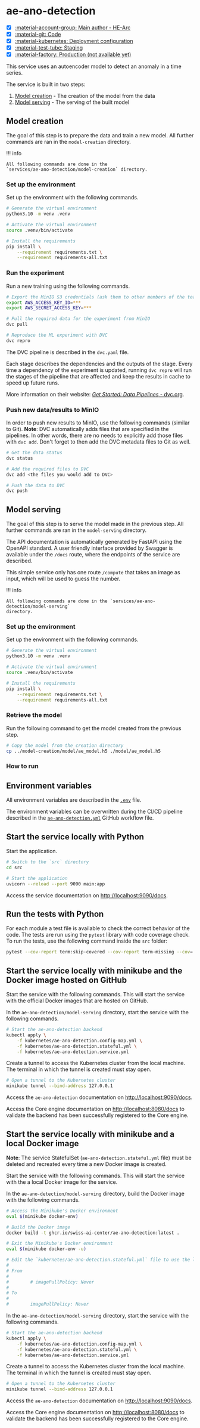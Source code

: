 # ae-ano-detection

- [x] [:material-account-group: Main author - HE-Arc](https://www.hes-so.ch/swiss-ai-center/equipe)
- [x] [:material-git: Code](https://github.com/swiss-ai-center/ae-ano-detection-service)
- [x] [:material-kubernetes: Deployment configuration](https://github.com/swiss-ai-center/ae-ano-detection-service/tree/main/model-serving/kubernetes)
- [x] [:material-test-tube: Staging](https://ae-ano-detection-swiss-ai-center.kube.isc.heia-fr.ch)
- [x] [:material-factory: Production (not available yet)](https://ae-ano-detection.swiss-ai-center.ch)

This service uses an autoencoder model to detect an anomaly in a time series.

The service is built in two steps:

1. [Model creation](#model-creation) - The creation of the model from the data
2. [Model serving](#model-serving) - The serving of the built model

## Model creation

The goal of this step is to prepare the data and train a new model. All further
commands are ran in the `model-creation` directory.

!!! info

    All following commands are done in the
    `services/ae-ano-detection/model-creation` directory.

### Set up the environment

Set up the environment with the following commands.

```sh
# Generate the virtual environment
python3.10 -m venv .venv

# Activate the virtual environment
source .venv/bin/activate

# Install the requirements
pip install \
    --requirement requirements.txt \
    --requirement requirements-all.txt
```

### Run the experiment

Run a new training using the following commands.

```sh
# Export the MinIO S3 credentials (ask them to other members of the team)
export AWS_ACCESS_KEY_ID=***
export AWS_SECRET_ACCESS_KEY=***

# Pull the required data for the experiment from MinIO
dvc pull

# Reproduce the ML experiment with DVC
dvc repro
```

The DVC pipeline is described in the `dvc.yaml` file.

Each stage describes the dependencies and the outputs of the stage. Every time a
dependency of the experiment is updated, running `dvc repro` will run the stages
of the pipeline that are affected and keep the results in cache to speed up
future runs.

More information on their website:
[_Get Started: Data Pipelines_ - dvc.org](https://dvc.org/doc/start/data-management/data-pipelines).

### Push new data/results to MinIO

In order to push new results to MinIO, use the following commands (similar to
Git). **Note**: DVC automatically adds files that are specified in the
pipelines. In other words, there are no needs to explicitly add those files with
`dvc add`. Don't forget to then add the DVC metadata files to Git as well.

```sh
# Get the data status
dvc status

# Add the required files to DVC
dvc add <the files you would add to DVC>

# Push the data to DVC
dvc push
```

## Model serving

The goal of this step is to serve the model made in the previous step. All
further commands are ran in the `model-serving` directory.

The API documentation is automatically generated by FastAPI using the OpenAPI
standard. A user friendly interface provided by Swagger is available under the
`/docs` route, where the endpoints of the service are described.

This simple service only has one route `/compute` that takes an image as input,
which will be used to guess the number.

!!! info

    All following commands are done in the `services/ae-ano-detection/model-serving`
    directory.

### Set up the environment

Set up the environment with the following commands.

```sh
# Generate the virtual environment
python3.10 -m venv .venv

# Activate the virtual environment
source .venv/bin/activate

# Install the requirements
pip install \
    --requirement requirements.txt \
    --requirement requirements-all.txt
```

### Retrieve the model

Run the following command to get the model created from the previous step.

```sh
# Copy the model from the creation directory
cp ../model-creation/model/ae_model.h5 ./model/ae_model.h5
```

### How to run

## Environment variables

All environment variables are described in the
[`.env`](https://github.com/swiss-ai-center/core-engine/blob/main/services/ae-ano-detection/model-serving/.env)
file.

The environment variables can be overwritten during the CI/CD pipeline described
in the
[`ae-ano-detection.yml`](https://github.com/swiss-ai-center/core-engine/blob/main/.github/workflows/ae-ano-detection.yml)
GitHub workflow file.

## Start the service locally with Python

Start the application.

```sh
# Switch to the `src` directory
cd src

# Start the application
uvicorn --reload --port 9090 main:app
```

Access the service documentation on <http://localhost:9090/docs>.

## Run the tests with Python

For each module a test file is available to check the correct behavior of the
code. The tests are run using the `pytest` library with code coverage check. To
run the tests, use the following command inside the `src` folder:

```sh
pytest --cov-report term:skip-covered --cov-report term-missing --cov=. -s --cov-config=.coveragerc
```

## Start the service locally with minikube and the Docker image hosted on GitHub

Start the service with the following commands. This will start the service with
the official Docker images that are hosted on GitHub.

In the `ae-ano-detection/model-serving` directory, start the service with the
following commands.

```sh
# Start the ae-ano-detection backend
kubectl apply \
    -f kubernetes/ae-ano-detection.config-map.yml \
    -f kubernetes/ae-ano-detection.stateful.yml \
    -f kubernetes/ae-ano-detection.service.yml
```

Create a tunnel to access the Kubernetes cluster from the local machine. The
terminal in which the tunnel is created must stay open.

```sh
# Open a tunnel to the Kubernetes cluster
minikube tunnel --bind-address 127.0.0.1
```

Access the `ae-ano-detection` documentation on <http://localhost:9090/docs>.

Access the Core engine documentation on <http://localhost:8080/docs> to validate
the backend has been successfully registered to the Core engine.

## Start the service locally with minikube and a local Docker image

**Note**: The service StatefulSet (`ae-ano-detection.stateful.yml` file) must be
deleted and recreated every time a new Docker image is created.

Start the service with the following commands. This will start the service with
the a local Docker image for the service.

In the `ae-ano-detection/model-serving` directory, build the Docker image with
the following commands.

```sh
# Access the Minikube's Docker environment
eval $(minikube docker-env)

# Build the Docker image
docker build -t ghcr.io/swiss-ai-center/ae-ano-detection:latest .

# Exit the Minikube's Docker environment
eval $(minikube docker-env -u)

# Edit the `kubernetes/ae-ano-detection.stateful.yml` file to use the local image by uncommented the line `imagePullPolicy`
#
# From
#
#        # imagePullPolicy: Never
#
# To
#
#        imagePullPolicy: Never
```

In the `ae-ano-detection/model-serving` directory, start the service with the
following commands.

```sh
# Start the ae-ano-detection backend
kubectl apply \
    -f kubernetes/ae-ano-detection.config-map.yml \
    -f kubernetes/ae-ano-detection.stateful.yml \
    -f kubernetes/ae-ano-detection.service.yml
```

Create a tunnel to access the Kubernetes cluster from the local machine. The
terminal in which the tunnel is created must stay open.

```sh
# Open a tunnel to the Kubernetes cluster
minikube tunnel --bind-address 127.0.0.1
```

Access the `ae-ano-detection` documentation on <http://localhost:9090/docs>.

Access the Core engine documentation on <http://localhost:8080/docs> to validate
the backend has been successfully registered to the Core engine.
